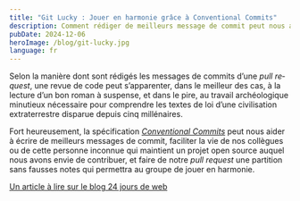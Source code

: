 ```yaml
---
title: "Git Lucky : Jouer en harmonie grâce à Conventional Commits"
description: Comment rédiger de meilleurs message de commit peut nous aider à mieux travailler en équipe.
pubDate: 2024-12-06
heroImage: /blog/git-lucky.jpg
language: fr
---
```


Selon la manière dont sont rédigés les messages de <span lang="en">commits</span> d’une <i lang="en">pull request</i>, une revue de code peut s’apparenter, dans le meilleur des cas, à la lecture d’un bon roman à suspense, et dans le pire, au travail archéologique minutieux nécessaire pour comprendre les textes de loi d’une civilisation extraterrestre disparue depuis cinq millénaires.

Fort heureusement, la spécification <i lang="en">[Conventional Commits](https://www.conventionalcommits.org/fr/v1.0.0/)</i> peut nous aider à écrire de meilleurs messages de <span lang="en">commit</span>, faciliter la vie de nos collègues ou de cette personne inconnue qui maintient un projet open source auquel nous avons envie de contribuer, et faire de notre <i lang="en">pull request</i> une partition sans fausses notes qui permettra au groupe de jouer en harmonie.

[Un article à lire sur le blog 24 jours de web](https://www.24joursdeweb.fr/2024/git-lucky-jouer-en-harmonie-grace-a-conventional-commits)
